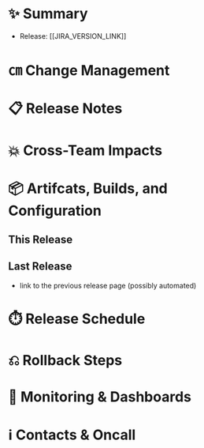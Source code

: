 # ✨ Summary

- Release: [[JIRA_VERSION_LINK]]

# ㎝ Change Management



# 📋 Release Notes



# 💥 Cross-Team Impacts



# 📦 Artifcats, Builds, and Configuration



## This Release



## Last Release

- link to the previous release page (possibly automated)

# ⏱️ Release Schedule



# ⎌ Rollback Steps



# 🔬 Monitoring & Dashboards



# ℹ Contacts & Oncall

